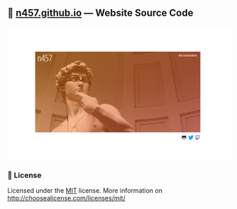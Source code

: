 ## :wrench: [n457.github.io](https://n457.github.io/) — Website Source Code

![](project/website-screenshot.jpg)

### :page_facing_up: License
Licensed under the [MIT](LICENSE) license. More information on http://choosealicense.com/licenses/mit/
